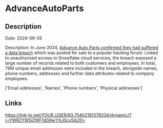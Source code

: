# AdvanceAutoParts

## Description

Date: 2024-06-05

Description:
In June 2024, <a href="https://www.bleepingcomputer.com/news/security/advance-auto-parts-confirms-data-breach-exposed-employee-information/" target="_blank" rel="noopener">Advance Auto Parts confirmed they had suffered a data breach</a> which was posted for sale to a popular hacking forum. Linked to unauthorised access to Snowflake cloud services, the breach exposed a large number of records related to both customers and employees. In total, 79M unique email addresses were included in the breach, alongside names, phone numbers, addresses and further data attributes related to company employees.


['Email addresses', 'Names', 'Phone numbers', 'Physical addresses']

## Links

https://link-to.net/YOUR_USER/93.75402181378334/dynamic/?r=YWR2YW5jZWF1dG9wYXJ0cy5jb20=